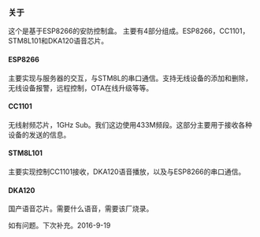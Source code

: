 ### 关于 ###
这个是基于ESP8266的安防控制盒。
主要有4部分组成。ESP8266，CC1101，STM8L101和DKA120语音芯片。

#### ESP8266 ####
主要实现与服务器的交互，与STM8L的串口通信。支持无线设备的添加和删除，无线设备报警，远程控制，OTA在线升级等等。

#### CC1101 ####
无线射频芯片，1GHz Sub。我们这边使用433M频段。这部分主要用于接收各种设备的发送的信息。

#### STM8L101 ####
主要实现控制CC1101接收，DKA120语音播放，以及与ESP8266的串口通信。

#### DKA120 ####
国产语音芯片。需要什么语音，需要该厂烧录。

如有问题。下次补充。2016-9-19